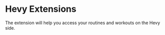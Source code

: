 # Hevy Extensions

The extension will help you access your routines and workouts on the Hevy side.

